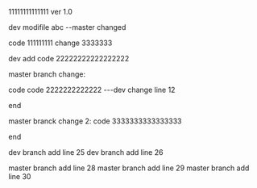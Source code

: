 11111111111111
ver 1.0

dev modifile  abc      --master changed


code 111111111 change 3333333

dev add code 22222222222222222

master branch change:


code code 2222222222222 ---dev change line 12


end


master branck change 2:
code   3333333333333333


end



dev branch add line 25
dev branch add line 26



master branch add line 28
master branch add line 29
master branch add line 30

